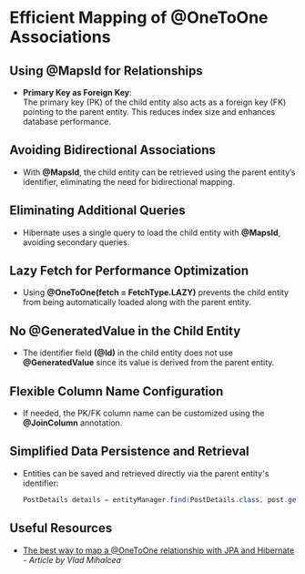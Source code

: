 # Efficient Mapping of @OneToOne Associations

## Using @MapsId for Relationships

- **Primary Key as Foreign Key**:  
  The primary key (PK) of the child entity also acts as a foreign key (FK) pointing to the parent entity. This reduces index size and enhances database performance.

## Avoiding Bidirectional Associations

- With **@MapsId**, the child entity can be retrieved using the parent entity’s identifier, eliminating the need for bidirectional mapping.

## Eliminating Additional Queries

- Hibernate uses a single query to load the child entity with **@MapsId**, avoiding secondary queries.

## Lazy Fetch for Performance Optimization

- Using **@OneToOne(fetch = FetchType.LAZY)** prevents the child entity from being automatically loaded along with the parent entity.

## No @GeneratedValue in the Child Entity

- The identifier field **(@Id)** in the child entity does not use **@GeneratedValue** since its value is derived from the parent entity.

## Flexible Column Name Configuration

- If needed, the PK/FK column name can be customized using the **@JoinColumn** annotation.

## Simplified Data Persistence and Retrieval

- Entities can be saved and retrieved directly via the parent entity's identifier:
  ```java
  PostDetails details = entityManager.find(PostDetails.class, post.getId());

## Useful Resources

- [The best way to map a @OneToOne relationship with JPA and Hibernate](https://vladmihalcea.com/the-best-way-to-map-a-onetoone-relationship-with-jpa-and-hibernate/) - *Article by Vlad Mihalcea*
